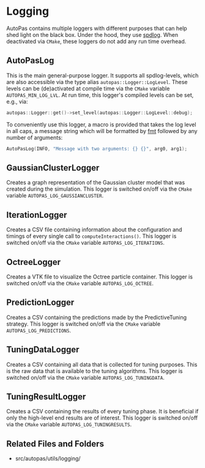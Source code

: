 # Logging

AutoPas contains multiple loggers with different purposes that can help shed light on the black box.
Under the hood, they use [spdlog](https://github.com/gabime/spdlog).
When deactivated via `CMake`, these loggers do not add any run time overhead.

## AutoPasLog
This is the main general-purpose logger.
It supports all spdlog-levels, which are also accessible via the type alias `autopas::Logger::LogLevel`.
These levels can be (de)activated at compile time via the `CMake` variable `AUTOPAS_MIN_LOG_LVL`.
At run time, this logger's compiled levels can be set, e.g., via:

```cpp
autopas::Logger::get()->set_level(autopas::Logger::LogLevel::debug);
```

To conveniently use this logger, a macro is provided that takes the log level in all caps, a message string which will be formatted by [fmt](https://github.com/fmtlib/fmt) followed by any number of arguments:
```cpp
AutoPasLog(INFO, "Message with two arguments: {} {}", arg0, arg1);
```

## GaussianClusterLogger
Creates a graph representation of the Gaussian cluster model that was created during the simulation.
This logger is switched on/off via the `CMake` variable `AUTOPAS_LOG_GAUSSIANCLUSTER`.

## IterationLogger
Creates a CSV file containing information about the configuration and timings of every single call to `computeInteractions()`.
This logger is switched on/off via the `CMake` variable `AUTOPAS_LOG_ITERATIONS`.

## OctreeLogger
Creates a VTK file to visualize the Octree particle container.
This logger is switched on/off via the `CMake` variable `AUTOPAS_LOG_OCTREE`.

## PredictionLogger
Creates a CSV containing the predictions made by the PredictiveTuning strategy.
This logger is switched on/off via the `CMake` variable `AUTOPAS_LOG_PREDICTIONS`.

## TuningDataLogger
Creates a CSV containing all data that is collected for tuning purposes.
This is the raw data that is available to
the tuning algorithms.
This logger is switched on/off via the `CMake` variable `AUTOPAS_LOG_TUNINGDATA`.

## TuningResultLogger
Creates a CSV containing the results of every tuning phase.
It is beneficial if only the high-level end results are of interest.
This logger is switched on/off via the `CMake` variable `AUTOPAS_LOG_TUNINGRESULTS`.

## Related Files and Folders
- src/autopas/utils/logging/
